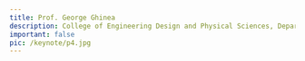 ```yaml
---
title: Prof. George Ghinea
description: College of Engineering Design and Physical Sciences, Department of Computer Science, Brunel University, London
important: false
pic: /keynote/p4.jpg
---
```

